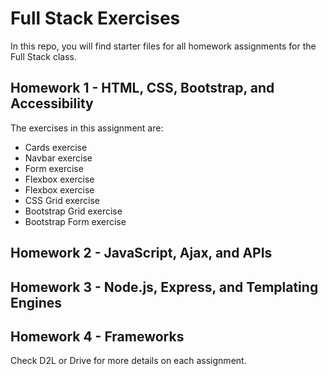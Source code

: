 # Full Stack Exercises

In this repo, you will find starter files for all homework assignments for the Full Stack class.

## Homework 1 - HTML, CSS, Bootstrap, and Accessibility

The exercises in this assignment are:
- Cards exercise
- Navbar exercise
- Form exercise
- Flexbox exercise
- Flexbox exercise
- CSS Grid exercise
- Bootstrap Grid exercise
- Bootstrap Form exercise

## Homework 2 - JavaScript, Ajax, and APIs

## Homework 3 - Node.js, Express, and Templating Engines

## Homework 4 - Frameworks

Check D2L or Drive for more details on each assignment.
